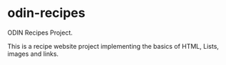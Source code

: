# odin-recipes
ODIN Recipes Project.

This is a recipe website project implementing the basics of
HTML, Lists, images and links.